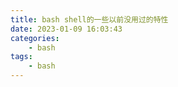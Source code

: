 ```yaml
---
title: bash shell的一些以前没用过的特性
date: 2023-01-09 16:03:43
categories:
    - bash
tags:
    - bash
---
```

